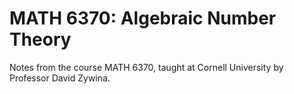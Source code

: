 MATH 6370: Algebraic Number Theory
====

Notes from the course MATH 6370, taught at Cornell University by Professor David Zywina.
